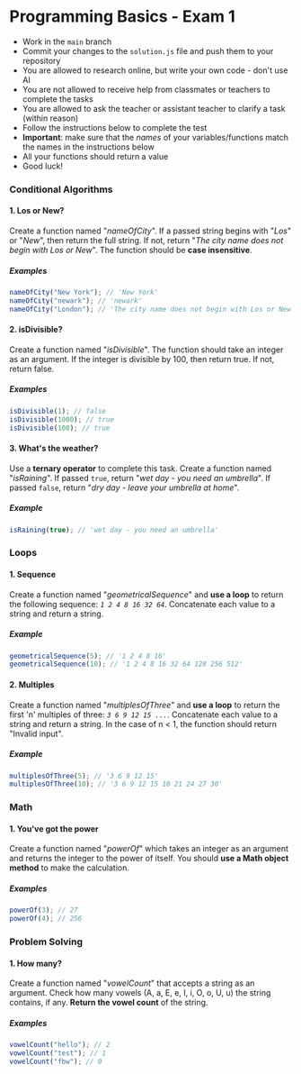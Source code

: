 # Programming Basics - Exam 1

-  Work in the `main` branch
-  Commit your changes to the `solution.js` file and push them to your repository
-  You are allowed to research online, but write your own code - don't use AI
-  You are not allowed to receive help from classmates or teachers to complete the tasks
-  You are allowed to ask the teacher or assistant teacher to clarify a task (within reason)
-  Follow the instructions below to complete the test
-  **Important**: make sure that the _names_ of your variables/functions match the names in the instructions below
-  All your functions should return a value
-  Good luck!

### Conditional Algorithms

#### 1. Los or New?

Create a function named "_nameOfCity_". If a passed string begins with "_Los_" or "_New_", then return the full string. If not, return "_The city name does not begin with Los or New_". The function should be **case insensitive**.

##### Examples

```javascript
nameOfCity("New York"); // 'New York'
nameOfCity("newark"); // 'newark'
nameOfCity("London"); // 'The city name does not begin with Los or New'
```

#### 2. isDivisible?

Create a function named "_isDivisible_". The function should take an integer as an argument. If the integer is divisible by 100, then return true. If not, return false.

##### Examples

```javascript
isDivisible(1); // false
isDivisible(1000); // true
isDivisible(100); // true
```

#### 3. What's the weather?

Use a **ternary operator** to complete this task. Create a function named "_isRaining_". If passed `true`, return "_wet day - you need an umbrella_". If passed `false`, return "_dry day - leave your umbrella at home_".

##### Example

```javascript
isRaining(true); // 'wet day - you need an umbrella'
```

### Loops

#### 1. Sequence

Create a function named "_geometricalSequence_" and **use a loop** to return the following sequence: _`1 2 4 8 16 32 64`_. Concatenate each value to a string and return a string.

##### Example

```javascript
geometricalSequence(5); // '1 2 4 8 16'
geometricalSequence(10); // '1 2 4 8 16 32 64 128 256 512'
```

#### 2. Multiples

Create a function named "_multiplesOfThree_" and **use a loop** to return the first 'n' multiples of three: _`3 6 9 12 15 ...`_. Concatenate each value to a string and return a string. In the case of n < 1, the function should return "Invalid input".

##### Example

```javascript
multiplesOfThree(5); // '3 6 9 12 15'
multiplesOfThree(10); // '3 6 9 12 15 18 21 24 27 30'
```

### Math

#### 1. You've got the power

Create a function named "_powerOf_" which takes an integer as an argument and returns the integer to the power of itself. You should **use a Math object method** to make the calculation.

##### Examples

```javascript
powerOf(3); // 27
powerOf(4); // 256
```

### Problem Solving

#### 1. How many?

Create a function named "_vowelCount_" that accepts a string as an argument. Check how many vowels (A, a, E, e, I, i, O, o, U, u) the string contains, if any. **Return the vowel count** of the string.

##### Examples

```javascript
vowelCount("hello"); // 2
vowelCount("test"); // 1
vowelCount("fbw"); // 0
```
